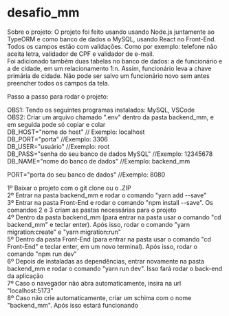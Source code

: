 # desafio_mm

Sobre o projeto: 
O projeto foi feito usando usando Node.js juntamente ao TypeORM e como banco de dados o MySQL, usando React no Front-End.<br />
Todos os campos estão com validações. Como por exemplo: telefone não aceita letra, validador de CPF e validador de e-mail.<br />
Foi adicionado também duas tabelas no banco de dados: a de funcionário e a de cidade, em um relacionamento 1:n. Assim, funcionário leva a chave primária de cidade.
Não pode ser salvo um funcionário novo sem antes preencher todos os campos da tela.

Passo a passo para rodar o projeto:

OBS1: Tendo os seguintes programas instalados: MySQL, VSCode <br />
OBS2: Criar um arquivo chamado ".env" dentro da pasta backend_mm, e em seguida pode só copiar e colar<br />
DB_HOST="nome do host" // Exemplo: localhost<br />
DB_PORT="porta" //Exemplo: 3306<br />
DB_USER="usuário" //Exemplo: root<br />
DB_PASS="senha do seu banco de dados MySQL" //Exemplo: 12345678<br />
DB_NAME="nome do banco de dados" //Exemplo: backend_mm<br />

PORT="porta do seu banco de dados" //Exemplo: 8080

1º Baixar o projeto com o git clone ou o .ZIP<br />
2º Entrar na pasta backend_mm e rodar o comando "yarn add --save"<br />
3º Entrar na pasta Front-End e rodar o comando "npm install --save". Os comandos 2 e 3 criam as pastas necessárias para o projeto<br />
4º Dentro da pasta backend_mm (para entrar na pasta usar o comando "cd backend_mm" e teclar enter). Após isso, rodar o comando "yarn migration:create" e "yarn migration:run"<br />
5º Dentro da pasta Front-End (para entrar na pasta usar o comando "cd Front-End" e teclar enter, em um novo terminal). Após isso, rodar o comando "npm run dev" <br />
6º Depois de instaladas as dependências, entrar novamente na pasta backend_mm e rodar o comando "yarn run dev". Isso fará rodar o back-end da aplicação<br />
7º Caso o navegador não abra automaticamente, insira na url "localhost:5173" <br />
8º Caso não crie automaticamente, criar um schima com o nome "backend_mm". Após isso estará funcionando
